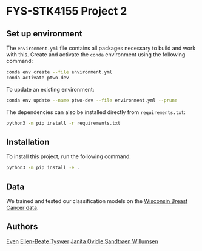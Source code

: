 # FYS-STK4155 Project 2


## Set up environment
The `environment.yml` file contains all packages necessary to build and work with this. Create and activate the `conda` environment using the following command:
```sh
conda env create --file environment.yml
conda activate ptwo-dev
```

To update an existing environment:
```sh
conda env update --name ptwo-dev --file environment.yml --prune
```

The dependencies can also be installed directly from `requirements.txt`:
```sh
python3 -m pip install -r requirements.txt
```

## Installation
To install this project, run the following command:
```sh
python3 -m pip install -e .
```

## Data
We trained and tested our classification models on the [Wisconsin Breast Cancer data](https://www.kaggle.com/datasets/uciml/breast-cancer-wisconsin-data).

## Authors
[Even](...)
[Ellen-Beate Tysvær](...)
[Janita Ovidie Sandtrøen Willumsen](j.willu@me.com)